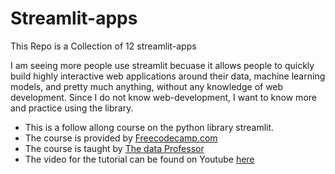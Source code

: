 # Streamlit-apps
This Repo is a Collection of 12 streamlit-apps

I am seeing more people use streamlit becuase it allows people to quickly build highly interactive web applications around their data, machine learning models, and pretty much anything, without any knowledge of web development. Since I do not know web-development, I want to know more and practice using the library. 

- This is a follow allong course on the python library streamlit.
- The course is provided by [Freecodecamp.com](freecodecamp.com)
- The course is taught by [The data Professor](http://dataprofessor.org/)
- The video for the tutorial can be found on Youtube [here](https://www.youtube.com/watch?v=JwSS70SZdyM)
